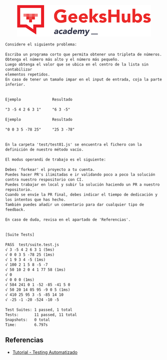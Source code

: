 <p align="center">
    <img src="https://github.com/GeeksHubsAcademy/2020-geekshubs-media/blob/master/image/logo.png" >	
</p>


    Considere el siguiente problema:

    Escriba un programa corto que permita obtener una tripleta de números.
	Obtenga el número más alto y el número más pequeño.
	Luego obtenga el valor que se ubica en el centro de la lista sin contabilizar 
	elementos repetidos.
	En caso de tener un tamaño impar en el input de entrada, coja la parte inferior.


	Ejemplo              Resultado

	"3 -5 4 2 6 3 1"     "6 3 -5"

    Ejemplo              Resultado

	"0 0 3 5 -78 25"     "25 3 -78"

    
    En la carpeta 'test/test01.js' se encuentra el fichero con la definición de nuestro método vacío.
    
    El modus operandi de trabajo es el siguiente:
    
    Debes 'forkear' el proyecto a tu cuenta.
    Puedes hacer PR's ilimitadas e ir validando poco a poco la solución contra nuestro respositorio con CI.
    Puedes trabajar en local y subir la solución haciendo un PR a nuestro repositorio.
    Cuando se envíe la PR final, debes indicar el tiempo de dedicación y los intentos que has hecho.
    También puedes añadir un comentario para dar cualquier tipo de feedback.
    
    En caso de duda, revisa en el apartado de 'Referencias'.       
    

    [Suite Tests]
    
    PASS  test/suite.test.js
	√ 3 -5 4 2 6 3 1 (5ms)
	√ 0 0 3 5 -78 25 (1ms)
	√ 1 9 3 4 -5 (1ms)
	√ 100 2 1 5 8 -5 -7
	√ 50 10 2 0 4 1 77 58 (1ms)
	√ 0
	√ 0 0 0 (1ms)
	√ 584 241 0 1 -52 -85 -41 5 0
	√ 50 20 14 05 95 -9 0 5 (1ms)
	√ 410 25 95 3 -5 -85 14 10
	√ -25 -1 -20 -524 -10 -5

	Test Suites: 1 passed, 1 total
	Tests:       11 passed, 11 total
	Snapshots:   0 total
	Time:        6.797s
		

## Referencias

* [Tutorial - Testing Automatizado](https://github.com/GeeksHubsAcademy/2020-js-vanilla-testing-FFFF/blob/master/README.md)
